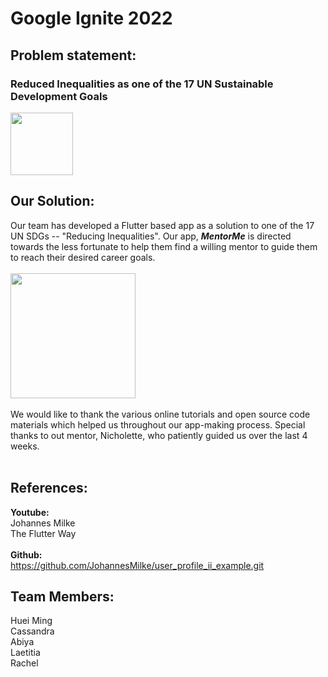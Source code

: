# Google Ignite 2022

## Problem statement: 
### Reduced Inequalities as one of the 17 UN Sustainable Development Goals
<img src="https://user-images.githubusercontent.com/61011188/192708066-791da16e-d2af-4ab1-8c98-563ed457ed2a.png" width="100px"/>

## Our Solution:
Our team has developed a Flutter based app as a solution to one of the 17 UN SDGs -- "Reducing Inequalities". Our app, _**MentorMe**_ is directed towards the less fortunate to help them find a willing mentor to guide them to reach their desired career goals.
<br/>
<br/>
<img src="https://github.com/laexxtia/flutterkick/blob/main/flutter_01.png?raw=true" width="200px" />
<br/>
<br/>
We would like to thank the various online tutorials and open source code materials which helped us throughout our app-making process. Special thanks to out mentor, Nicholette, who patiently guided us over the last 4 weeks.
<br/>
<br/>
## References:<br/>
**Youtube:**<br/>
Johannes Milke
<br/>
The Flutter Way
<br/>
<br/>
**Github:**<br/>
https://github.com/JohannesMilke/user_profile_ii_example.git


## Team Members:
Huei Ming <br />Cassandra <br />Abiya <br />Laetitia <br />Rachel
